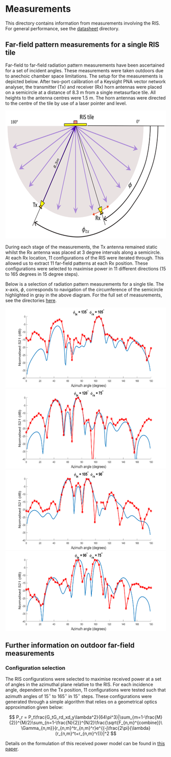 # Measurements

This directory contains information from measurements involving the RIS. For general performance, see the [datasheet](../datasheet) directory.

## Far-field pattern measurements for a single RIS tile

Far-field to far-field radiation pattern measurements have been ascertained for a set of incident angles. These measurements were taken outdoors due to anechoic chamber space limitations. The setup for the measurements is depicted below. After two-port calibration of a Keysight PNA vector network analyser, the transmitter (Tx) and receiver (Rx) horn antennas were placed on a semicircle at a distance of 8.3 m from a single metasurface tile. All heights to the antenna centres were 1.5 m. The horn antennas were directed to the centre of the tile by use of a laser pointer and level. 

<img src="images/ff_measurement_setup_m.png" height="400">

During each stage of the measurements, the Tx antenna remained static whilst the Rx antenna was placed at 3 degree intervals along a semicircle. At each Rx location, 11 configurations of the RIS were iterated through. This allowed us to extract 11 far-field patterns at each Rx position. These configurations were selected to maximise power in 11 different directions (15 to 165 degrees in 15 degree steps).

Below is a selection of radiation pattern measurements for a single tile. The x-axis, $\phi$, corresponds to navigation of the circumference of the semicircle highlighted in gray in the above diagram. For the full set of measurements, see the directories [here](./ff_singletile).

<img src="ff_singletile/tx_135_VV/tx_135_rx_105.png" height="250">
<img src="ff_singletile/tx_120_VV/tx_120_rx_75.png" height="250">
<img src="ff_singletile/tx_105_VV/tx_105_rx_90.png" height="250">
<img src="ff_singletile/tx_90_VV/tx_90_rx_75.png" height="250">

## Further information on outdoor far-field measurements

### Configuration selection

The RIS configurations were selected to maximise received power at a set of angles in the azimuthal plane relative to the RIS. For each incidence angle, dependent on the Tx position, 11 configurations were tested such that azimuth angles of $15^\circ$ to $165^\circ$ in $15^\circ$ steps. These configurations were generated through a simple algorithm that relies on a geometrical optics approximation given below:

$$ P_r = P_t\frac{G_tG_rd_xd_y\lambda^2}{64\pi^3}|\sum_{m=1-\frac{M}{2}}^{M/2}\sum_{n=1-\frac{N}{2}}^{N/2}\frac{\sqrt{F_{n,m}^{combine}}\ \Gamma_{n,m}}{r_{n,m}^tr_{n,m}^r}e^{(-j\frac{2\pi}{\lambda}(r_{n,m}^t+r_{n,m}^r))}|^2 $$

Details on the formulation of this received power model can be found in [this paper](https://doi.org/10.1109/TAP.2022.3149660).
